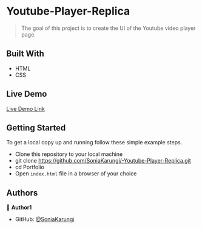 # Youtube-Player-Replica

> The goal of this project is to create the UI of the Youtube video player page.


## Built With

- HTML
- CSS

## Live Demo

[Live Demo Link](https://soniakarungi.github.io/-Youtube-Player-Replica/)


## Getting Started

To get a local copy up and running follow these simple example steps.

- Clone this repository to your local machine
- git clone https://github.com/SoniaKarungi/-Youtube-Player-Replica.git
- cd Portfolio
- Open `index.html` file in a browser of your choice

## Authors

👤 **Author1**

- GitHub: [@SoniaKarungi](https://github.com/SoniaKarungi)
